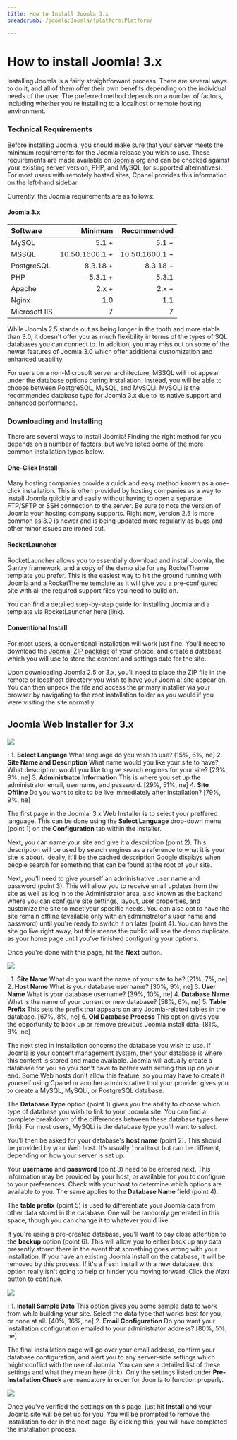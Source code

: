 ```yaml
---
title: How to Install Joomla 3.x
breadcrumb: /joomla:Joomla/!platform:Platform/

---
```


How to install Joomla! 3.x
===
Installing Joomla is a fairly straightforward process. There are several ways to do it, and all of them offer their own benefits depending on the individual needs of the user. The preferred method depends on a number of factors, including whether you're installing to a localhost or remote hosting environment.

### Technical Requirements
Before installing Joomla, you should make sure that your server meets the minimum requirements for the Joomla release you wish to use. These requirements are made available on [Joomla.org](http://www.joomla.org/technical-requirements.html) and can be checked against your existing server version, PHP, and MySQL (or supported alternatives). For most users with remotely hosted sites, Cpanel provides this information on the left-hand sidebar.

Currently, the Joomla requirements are as follows:

#### Joomla 3.x

| Software      | Minimum       |  Recommended  |
| :------------ |--------------:| ------------: |
| MySQL         | 5.1 +         |     5.1 +     |
| MSSQL         | 10.50.1600.1 +| 10.50.1600.1 +|
| PostgreSQL    | 8.3.18 +      |     8.3.18 +  |
| PHP           | 5.3.1 +       |       5.3.1   |
| Apache        | 2.x +         | 2.x +         |
| Nginx         | 1.0           |     1.1       |
| Microsoft IIS | 7             | 7             |

While Joomla 2.5 stands out as being longer in the tooth and more stable than 3.0, it doesn't offer you as much flexibility in terms of the types of SQL databases you can connect to. In addition, you may miss out on some of the newer features of Joomla 3.0 which offer additional customization and enhanced usability.

For users on a non-Microsoft server architecture, MSSQL will not appear under the database options during installation. Instead, you will be able to choose between PostgreSQL, MySQL, and MySQLi. MySQLi is the recommended database type for Joomla 3.x due to its native support and enhanced performance.

### Downloading and Installing
There are several ways to install Joomla! Finding the right method for you depends on a number of factors, but we've listed some of the more common installation types below.

#### One-Click Install
Many hosting companies provide a quick and easy method known as a one-click installation. This is often provided by hosting companies as a way to install Joomla quickly and easily without having to open a separate FTP/SFTP or SSH connection to the server. Be sure to note the version of Joomla your hosting company supports. Right now, version 2.5 is more common as 3.0 is newer and is being updated more regularly as bugs and other minor issues are ironed out.

#### RocketLauncher
RocketLauncher allows you to essentially download and install Joomla, the Gantry framework, and a copy of the demo site for any RocketTheme template you prefer. This is the easiest way to hit the ground running with Joomla and a RocketTheme template as it will give you a pre-configured site with all the required support files you need to build on.

You can find a detailed step-by-step guide for installing Joomla and a template via RocketLauncher here (link).

#### Conventional Install
For most users, a conventional installation will work just fine. You'll need to download the [Joomla! ZIP package](http://joomla.org) of your choice, and create a database which you will use to store the content and settings date for the site.

Upon downloading Joomla 2.5 or 3.x, you'll need to place the ZIP file in the remote or localhost directory you wish to have your Joomla! site appear on. You can then unpack the file and access the primary installer via your browser by navigating to the root installation folder as you would if you were visiting the site normally.

Joomla Web Installer for 3.x
----------------------------
![][installation_joomla3x_2]

:   1. **Select Language** What language do you wish to use? [15%, 6%, ne]
    2. **Site Name and Description** What name would you like your site to have? What description would you like to give search engines for your site? [29%, 9%, ne]
    3. **Administrator Information** This is where you set up the administrator email, username, and password. [29%, 51%, ne]
    4. **Site Offline** Do you want to site to be live immediately after installation? [79%, 9%, ne]

The first page in the Joomla! 3.x Web Installer is to select your preffered language. This can be done using the **Select Language** drop-down menu (point 1) on the **Configuration** tab within the installer.

Next, you can name your site and give it a description (point 2). This description will be used by search engines as a reference to what it is your site is about. Ideally, it'll be the cached description Google displays when people search for something that can be found at the root of your site. 

Next, you'll need to give yourself an administrative user name and password (point 3). This will allow you to receive email updates from the site as well as log in to the Administrator area, also known as the backend where you can configure site settings, layout, user properties, and customize the site to meet your specific needs. You can also opt to have the site remain offline (available only with an administrator's user name and password) until you're ready to switch it on later (point 4). You can have the site go live right away, but this means the public will see the demo duplicate as your home page until you've finished configuring your options. 

Once you're done with this page, hit the **Next** button.

![][installation_joomla3x_3]

:   1. **Site Name** What do you want the name of your site to be? [21%, 7%, ne]
    2. **Host Name** What is your database username? [30%, 9%, ne]
    3. **User Name** What is your database username? [39%, 10%, ne]
    4. **Database Name** What is the name of your current or new database? [58%, 6%, ne]
    5. **Table Prefix** This sets the prefix that appears on any Joomla-related tables in the database. [67%, 8%, ne]
    6. **Old Database Process** This option gives you the opportunity to back up or remove previous Joomla install data. [81%, 8%, ne]

The next step in installation concerns the database you wish to use. If Joomla is your content management system, then your database is where this content is stored and made available. Joomla will actually create a database for you so you don't have to bother with setting this up on your end. Some Web hosts don't allow this feature, so you may have to create it yourself using Cpanel or another administrative tool your provider gives you to create a MySQL, MySQLi, or PostgreSQL database.

The **Database Type** option (point 1) gives you the ability to choose which type of database you wish to link to your Joomla site. You can find a complete breakdown of the differences between these database types here (link). For most users, MySQLi is the database type you'll want to select.

You'll then be asked for your database's **host name** (point 2). This should be provided by your Web host. It's usually `localhost` but can be different, depending on how your server is set up. 

Your **username** and **password** (point 3) need to be entered next. This information may be provided by your host, or available for you to configure to your preferences. Check with your host to determine which options are available to you. The same applies to the **Database Name** field (point 4).

The **table prefix** (point 5) is used to differentiate your Joomla data from other data stored in the database. One will be randomly generated in this space, though you can change it to whatever you'd like.

If you're using a pre-created database, you'll want to pay close attention to the **backup** option (point 6). This will allow you to either back up any data presently stored there in the event that something goes wrong with your installation. If you have an existing Joomla install on the database, it will be removed by this process. If it's a fresh install with a new database, this option really isn't going to help or hinder you moving forward. Click the *Next* button to continue.

![][installation_joomla3x_5]

:   1. **Install Sample Data** This option gives you some sample data to work from while building your site. Select the data type that works best for you, or none at all. [40%, 16%, ne]
    2. **Email Configuration** Do you want your installation configuration emailed to your administrator address? [80%, 5%, ne]

The final installation page will go over your email address, confirm your database configuration, and alert you to any server-side settings which might conflict with the use of Joomla. You can see a detailed list of these settings and what they mean here (link). Only the settings listed under **Pre-Installation Check** are mandatory in order for Joomla to function properly.

![][installation_joomla3x_4]

Once you've verified the settings on this page, just hit **Install** and your Joomla site will be set up for you. You will be prompted to remove the installation folder in the next page. By clicking this, you will have completed the installation process. 

[installation_joomla3x_2]: assets/installation_joomla3x_2.png
[installation_joomla3x_3]: assets/installation_joomla3x_3.png
[installation_joomla3x_4]: assets/installation_joomla3x_4.png
[installation_joomla3x_5]: assets/installation_joomla3x_5.png
[installation_joomla3x_6]: assets/installation_joomla3x_6.png